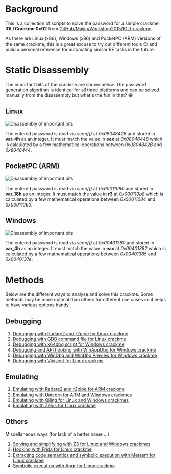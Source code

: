 # Background
This is a collection of scripts to solve the password for a simple crackme **IOLI Crackme 0x02** from [GitHub/Maijin/Workshop2015/IOLI-crackme](https://github.com/Maijin/Workshop2015/tree/master/IOLI-crackme).

As there are Linux (x86), Windows (x86) and PocketPC (ARM) versions of the same crackme, this is a great excuse to try out different tools :wink: and build a personal reference for automating similar RE tasks in the future.

# Static Disassembly

The important bits of the crackme are shown below. The password generation algorithm is identical for all three platforms and can be solved manually from the disassembly but what's the fun in that? :grin:

## Linux

![Disassembly of important bits](img/linux-disasm.png)

The entered password is read via *scanf()* at *0x08048426* and stored in **var_4h** as an integer. It must match the value in **eax** at *0x08048448* which is calculated by a few mathematical operations between *0x0804842B* and *0x8048444*.

## PocketPC (ARM)

![Disassembly of important bits](img/arm-disasm.png)

The entered password is read via *scanf()* at *0x00011080* and stored in **var_18h** as an integer. It must match the value in **r3** at *0x000110b8* which is calculated by a few mathematical operations between *0x00011084* and *0x000110b0*.

## Windows

![Disassembly of important bits](img/win-disasm.png)

The entered password is read via *scanf()* at *0x00401360* and stored in **var_4h** as an integer. It must match the value in **eax** at *0x00401382* which is calculated by a few mathematical operations between *0x00401365* and *0x0040137e*.

# Methods

Below are the different ways to analyse and solve this crackme. Some methods may be more optimal than others for different use cases so it helps to have various options handy.

## Debugging

1. [Debugging with Radare2 and r2pipe for Linux crackme](r2debug/)
2. [Debugging with GDB command file for Linux crackme](gdb/)
3. [Debugging with x64dbg script for Windows crackme](x64dbg/)
4. [Debugging and API hooking with WinAppDbg for Windows crackme](winappdbg/)
5. [Debugging with WinDbg and WinDbg Preview for Windows crackme](windbg/)
6. [Debugging with Vivisect for Linux crackme](vivisect/)

## Emulating

1. [Emulating with Radare2 and r2pipe for ARM crackme](r2emu/)
2. [Emulating with Unicorn for ARM and Windows crackmes](unicorn/)
3. [Emulating with Qiling for Linux and Windows crackmes](qiling/)
4. [Emulating with Zelos for Linux crackme](zelos/)

## Others
Miscellaneous ways (for lack of a better name ...)

1. [Solving and simplifying with Z3 for Linux and Windows crackmes](z3/)
2. [Hooking with Frida for Linux crackme](frida/)
3. [Extracting code semantics and symbolic execution with Metasm for Linux crackme](metasm/)
4. [Symbolic execution with Angr for Linux crackme](angr/)
